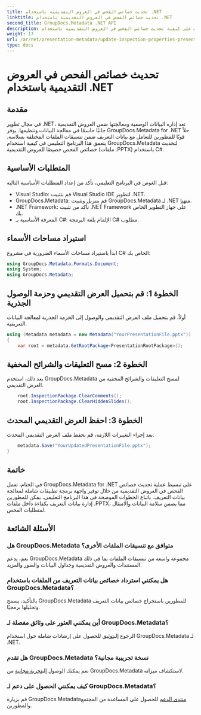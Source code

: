 ```yaml
---
title: تحديث خصائص الفحص في العروض التقديمية باستخدام .NET
linktitle: تحديث خصائص الفحص في العروض التقديمية باستخدام .NET
second_title: GroupDocs.Metadata .NET API
description: تعرف على كيفية تحديث خصائص الفحص في العروض التقديمية باستخدام .NET مع GroupDocs.Metadata. معالجة سهلة وفعالة للبيانات التعريفية لملفات .PPTX.
weight: 17
url: /ar/net/presentation-metadata/update-inspection-properties-presentations/
type: docs
---
```

# تحديث خصائص الفحص في العروض التقديمية باستخدام .NET

## مقدمة
في مجال تطوير .NET، تعد إدارة البيانات الوصفية ومعالجتها ضمن العروض التقديمية جانبًا حاسمًا في معالجة البيانات وتنظيمها. يوفر GroupDocs.Metadata for .NET حلاً قويًا للمطورين للتعامل مع بيانات التعريف ضمن تنسيقات الملفات المختلفة بسلاسة. يتعمق هذا البرنامج التعليمي في كيفية استخدام GroupDocs.Metadata لتحديث خصائص الفحص خصيصًا للعروض التقديمية (ملفات .PPTX) باستخدام C#.
## المتطلبات الأساسية
قبل الغوص في البرنامج التعليمي، تأكد من إعداد المتطلبات الأساسية التالية:
- Visual Studio: قم بتثبيت Visual Studio IDE لتطوير .NET.
-  GroupDocs.Metadata: قم بتنزيل وتثبيت GroupDocs.Metadata لـ .NET من[هنا](https://releases.groupdocs.com/metadata/net/).
- .NET Framework: تأكد من تثبيت .NET Framework على جهاز التطوير الخاص بك.
- المعرفة الأساسية بـ C#: الإلمام بلغة البرمجة C# مطلوب.

## استيراد مساحات الأسماء
ابدأ باستيراد مساحات الأسماء الضرورية في مشروع C# الخاص بك:
```csharp
using GroupDocs.Metadata.Formats.Document;
using System;
using GroupDocs.Metadata;
```
## الخطوة 1: قم بتحميل العرض التقديمي وحزمة الوصول الجذرية
أولاً، قم بتحميل ملف العرض التقديمي والوصول إلى الحزمة الجذرية لمعالجة البيانات التعريفية.

```csharp
using (Metadata metadata = new Metadata("YourPresentationFile.pptx"))
{
    var root = metadata.GetRootPackage<PresentationRootPackage>();
```
## الخطوة 2: مسح التعليقات والشرائح المخفية
بعد ذلك، استخدم GroupDocs.Metadata لمسح التعليقات والشرائح المخفية من العرض التقديمي.

```csharp
    root.InspectionPackage.ClearComments();
    root.InspectionPackage.ClearHiddenSlides();
```
## الخطوة 3: احفظ العرض التقديمي المحدث
بعد إجراء التغييرات اللازمة، قم بحفظ ملف العرض التقديمي المحدث.

```csharp
    metadata.Save("YourUpdatedPresentationFile.pptx");
}
```

## خاتمة
في الختام، تعمل GroupDocs.Metadata for .NET على تبسيط عملية تحديث خصائص الفحص في العروض التقديمية من خلال توفير واجهة برمجة تطبيقات شاملة لمعالجة بيانات التعريف. باتباع الخطوات الموضحة في هذا البرنامج التعليمي، يمكن للمطورين إدارة بيانات التعريف بكفاءة داخل ملفات .PPTX، مما يضمن سلامة البيانات والامتثال لمتطلبات الفحص.

## الأسئلة الشائعة
### هل GroupDocs.Metadata متوافق مع تنسيقات الملفات الأخرى؟
نعم، يدعم GroupDocs.Metadata مجموعة واسعة من تنسيقات الملفات بما في ذلك المستندات والعروض التقديمية وجداول البيانات والصور والمزيد.
### هل يمكنني استرداد خصائص بيانات التعريف من الملفات باستخدام GroupDocs.Metadata؟
بالتأكيد، يسمح GroupDocs.Metadata للمطورين باستخراج خصائص بيانات التعريف وتحليلها برمجيًا.
### أين يمكنني العثور على وثائق مفصلة لـ GroupDocs.Metadata؟
 الرجوع إلى[توثيق](https://tutorials.groupdocs.com/metadata/net/) للحصول على إرشادات شاملة حول استخدام GroupDocs.Metadata لـ .NET.
### هل تقدم GroupDocs.Metadata نسخة تجريبية مجانية؟
 نعم يمكنك الوصول إلى[تجربة مجانية](https://releases.groupdocs.com/) من GroupDocs.Metadata لاستكشاف ميزاته.
### كيف يمكنني الحصول على دعم لـ GroupDocs.Metadata؟
 قم بزيارة GroupDocs.Metadata[منتدى الدعم](https://forum.groupdocs.com/c/metadata/14) للحصول على المساعدة من المجتمع والمطورين.
